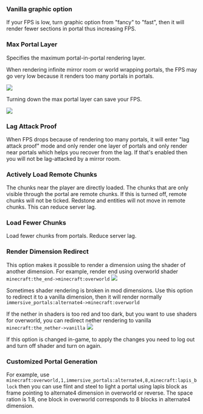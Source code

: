 
### Vanilla graphic option
If your FPS is low, turn graphic option from "fancy" to "fast", then it will render fewer sections in portal thus increasing FPS.

### Max Portal Layer
Specifies the maximum portal-in-portal rendering layer.

When rendering infinite mirror room or world wrapping portals, the FPS may go very low because it renders too many portals in portals.

![](https://i.ibb.co/4FFQdtd/Untitled3.png)

Turning down the max portal layer can save your FPS.

![](https://i.ibb.co/MCLrYZt/Untitled4.png)

### Lag Attack Proof
When FPS drops because of rendering too many portals, it will enter "lag attack proof" mode and only render one layer of portals and only render near portals which helps you recover from the lag. If that's enabled then you will not be lag-attacked by a mirror room.

### Actively Load Remote Chunks
The chunks near the player are directly loaded.
The chunks that are only visible through the portal are remote chunks.
If this is turned off, remote chunks will not be ticked.
Redstone and entities will not move in remote chunks.
This can reduce server lag.

### Load Fewer Chunks
Load fewer chunks from portals. Reduce server lag.

### Render Dimension Redirect
This option makes it possible to render a dimension using the shader of another dimension.
For example, render end using overworld shader `minecraft:the_end->minecraft:overworld`
![](https://i.ibb.co/c1fWpHx/2020-03-31-15-09-16.png)

Sometimes shader rendering is broken in mod dimensions. Use this option to redirect it to a vanilla dimension, then it will render normally `immersive_portals:alternate4->minecraft:overworld`

If the nether in shaders is too red and too dark, but you want to use shaders for overworld, you can redirect nether rendering to vanilla `minecraft:the_nether->vanilla`
![](https://i.ibb.co/4tFy6w8/2020-03-31-15-07-25.png)

If this option is changed in-game, to apply the changes you need to log out and turn off shader and turn on again.

### Customized Portal Generation
For example, use `minecraft:overworld,1,immersive_portals:alternate4,8,minecraft:lapis_block`
 then you can use flint and steel to light a portal using lapis block as frame pointing to alternate4 dimension in overworld or reverse.
The space ration is 1:8, one block in overworld corresponds to 8 blocks in alternate4 dimension.